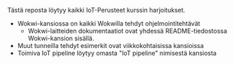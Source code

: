 Tästä reposta löytyy kaikki IoT-Perusteet kurssin harjoitukset.

- Wokwi-kansiossa on kaikki Wokwilla tehdyt ohjelmointitehtävät
    - Wokwi-laitteiden dokumentaatiot ovat yhdessä README-tiedostossa Wokwi-kansion sisällä.
- Muut tunneilla tehdyt esimerkit ovat viikkokohtaisissa kansioissa
- Toimiva IoT pipeline löytyy omasta "IoT pipeline" nimisestä kansiosta
